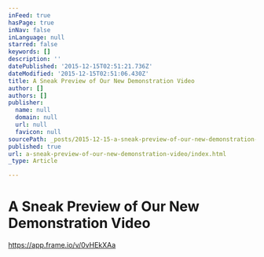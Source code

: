 ```yaml
---
inFeed: true
hasPage: true
inNav: false
inLanguage: null
starred: false
keywords: []
description: ''
datePublished: '2015-12-15T02:51:21.736Z'
dateModified: '2015-12-15T02:51:06.430Z'
title: A Sneak Preview of Our New Demonstration Video
author: []
authors: []
publisher:
  name: null
  domain: null
  url: null
  favicon: null
sourcePath: _posts/2015-12-15-a-sneak-preview-of-our-new-demonstration-video.md
published: true
url: a-sneak-preview-of-our-new-demonstration-video/index.html
_type: Article

---
```

# A Sneak Preview of Our New Demonstration Video

https://app.frame.io/v/0vHEkXAa